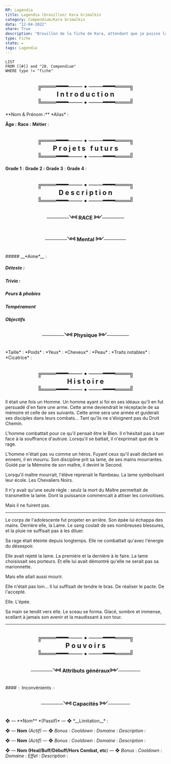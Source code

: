 ```yaml
---
RP: Lagendia
title: Lagendia (brouillon) Kara Grimalkin
category: Compendium/Kara Grimalkin
data: "12-04-2022"
share: True
description: "Brouillon de la fiche de Kara, attendant que je puisse la faire"
type: Fiche
state: ✒️
tags: Lagendia
---
```

```dataview
LIST
FROM [[#]] and "20. Compendium"
WHERE type != "fiche" 
```


<h2 style="text-align:center">╔═══━━━─── • ───━━━═══╗<br>
I n t r o d u c t i o n<br>
╚═══━━━─── • ───━━━═══╝</h2>
**Nom & Prénom :** 
*Alias* : 

**Âge :** 
**Race :** 
**Métier** : 

<h2 style="text-align:center">╔═══━━━─── • ───━━━═══╗<br>
P r o j e t s&nbsp;&nbsp;&nbsp;f u t u r s <br>
╚═══━━━─── • ───━━━═══╝</h2>

**Grade 1** : 
**Grade 2 :**
**Grade 3** : 
**Grade 4** : 



 <h2 style="text-align:center">╔═══━━━─── • ───━━━═══╗<br>
D e s c r i p t i o n<br>
╚═══━━━─── • ───━━━═══╝</h2>
<h3 style="text-align:center">──────༺ RACE ༻──────</h3>
<h3 style="text-align:center">──────༺ Mental ༻──────</h3>
##### __*Aime*__ :


##### __*Déteste*__ : 


##### __*Trivia*__ : 


##### __*Peurs & phobies*__ 

##### __*Tempérament*__

##### __*Objectifs*__

<h3 style="text-align:center">──────༺ Physique ༻──────</h3>
*Taille* : 
*Poids* : 
*Yeux* : 
*Cheveux* : 
*Peau* : 
*Traits notables* : 
*Cicatrice* : 
<h2 style="text-align:center">╔═══━━━─── • ───━━━═══╗<br>
H i s t o i r e<br>
╚═══━━━─── • ───━━━═══╝</h2>
Il était une fois un Homme. Un homme ayant si foi en ses idéaux qu'il en fut persuadé d'en faire une arme. 
Cette arme deviendrait le réceptacle de sa mémoire et celle de ses suivants. Cette arme sera une armée et guiderait ses disciples dans leurs combats… Tant qu'ils ne s'éloignent pas du Droit Chemin.

L'homme combattait pour ce qu'il pensait être le Bien. Il n'hésitait pas à tuer face à la souffrance d'autruie. Lorsqu'il se battait, il n'exprimait que de la rage. 

L'homme n'était pas vu comme un héros. Fuyant ceux qu'il avait déclaré en ennemi, il en mourru.
Son discipline prit sa lame, de ses mains mourrantes.
Guidé par la Mémoire de son maître, il devint le Second.

Lorsqu'il maître mourrait, l'élève reprenait le flambeau. La lame symbolisant leur école. 
Les Chevaliers Noirs.

Il n'y avait qu'une seule règle : seulz la mort du Maître permettait de transmettre la lame. 
Dont la puissance commencait à attiser les convoitises.

Mais il ne fuirent pas. 

---
Le corps de l'adolescente fut projeter en arrière. Son épée lui échappa des mains.
Derrière elle, la Lame. 
Le sang coulait de ses nombreuses blessures, et la pluie ne suffisait pas à les diluer.

Sa rage était éteinte depuis longtemps. Elle ne combattait qu'avec l'énergie du désespoir. 

Elle avait rejeté la lame. La première et la dernière à le faire. La lame choisissait ses porteurs. 
Et elle lui avait démontré qu'elle ne serait pas sa marionnette.

Mais elle allait aussi mourir.

Elle n'était pas loin… Il lui suffisait de tendre le bras. De réaliser le pacte. De l'accepté.

Elle. L'épée.

Sa main se tendit vers elle. Le sceau se forma. Glacé, sombre et immense, scellant à jamais son avenir et la maudissant à son tour.

---


<h2 style="text-align:center">╔═══━━━─── • ───━━━═══╗<br>
P o u v o i r s<br>
╚═══━━━─── • ───━━━═══╝</h2>

<h3 style="text-align:center">──────༺ Attributs généraux༻──────</h3>
#### ◌ Inconvénients ◌

 <h3 style="text-align:center">──────༺ Capacités ༻──────</h3>
❖ — **Nom** *(Passif)* — ❖
*__Limitation__* : 

❖ — **Nom** *(Actif)* — ❖
*Bonus* : 
*Cooldown* :
*Domaine* : 
*Description* : 

❖ — **Nom** *(Actif)* — ❖
*Bonus* : 
*Cooldown* :
*Domaine* : 
*Description* : 

❖ — **Nom (Heal/Buff/Débuff/Hors Combat, etc**) — ❖
*Bonus* : 
*Cooldown* : 
*Domaine* : 
*Effet* : 
*Description* :